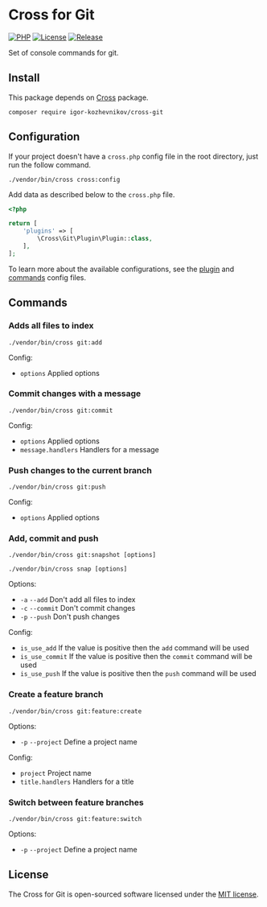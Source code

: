 # Cross for Git

[![PHP](https://img.shields.io/badge/php-8.1-green.svg?style=flat-square)](https://github.com/igor-kozhevnikov/cross-git)
[![License](https://img.shields.io/github/license/igor-kozhevnikov/cross-git?style=flat-square)](https://github.com/igor-kozhevnikov/cross-git)
[![Release](https://img.shields.io/github/v/release/igor-kozhevnikov/cross-git?style=flat-square)](https://github.com/igor-kozhevnikov/cross-git)

Set of console commands for git.

## Install

This package depends on [Cross](https://github.com/igor-kozhevnikov/cross) package.

```shell
composer require igor-kozhevnikov/cross-git
```

## Configuration

If your project doesn't have a `cross.php` config file in the root directory, just run the follow command.

```shell
./vendor/bin/cross cross:config
```

Add data as described below to the `cross.php` file.

```php
<?php

return [
    'plugins' => [
        \Cross\Git\Plugin\Plugin::class,
    ],
];
```

To learn more about the available configurations, see the [plugin](https://github.com/igor-kozhevnikov/cross-git/blob/1.x/config/config.php) and [commands](https://github.com/igor-kozhevnikov/cross-git/blob/1.x/config/commands.php) config files.

## Commands

### Adds all files to index

```shell
./vendor/bin/cross git:add
```

Config:

- `options` Applied options

### Commit changes with a message

```shell
./vendor/bin/cross git:commit
```

Config:

- `options` Applied options
- `message.handlers` Handlers for a message

### Push changes to the current branch

```shell
./vendor/bin/cross git:push
```

Config:

- `options` Applied options

### Add, commit and push

```shell
./vendor/bin/cross git:snapshot [options]
```

```shell
./vendor/bin/cross snap [options]
```

Options:

- `-a` `--add` Don't add all files to index
- `-c` `--commit` Don't commit changes
- `-p` `--push` Don't push changes

Config:

- `is_use_add` If the value is positive then the `add` command will be used
- `is_use_commit` If the value is positive then the `commit` command will be used
- `is_use_push` If the value is positive then the `push` command will be used

### Create a feature branch

```shell
./vendor/bin/cross git:feature:create
```

Options:

- `-p` `--project` Define a project name

Config:

- `project` Project name
- `title.handlers` Handlers for a title

### Switch between feature branches

```shell
./vendor/bin/cross git:feature:switch
```

Options:

- `-p` `--project` Define a project name

## License

The Cross for Git is open-sourced software licensed under the [MIT license](https://opensource.org/license/mit/).
